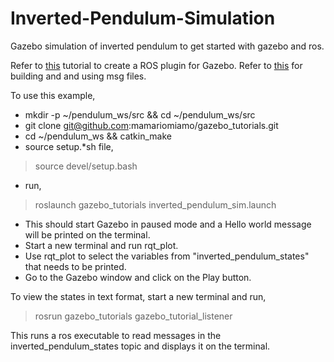 # Inverted-Pendulum-Simulation
Gazebo simulation of inverted pendulum to get started with gazebo and ros.

Refer to [this](http://gazebosim.org/tutorials?tut=ros_plugins) tutorial to create a ROS plugin for Gazebo. 
Refer to [this](http://wiki.ros.org/msg) for building and and using msg files.

To use this example, 
- mkdir -p ~/pendulum_ws/src && cd ~/pendulum_ws/src
- git clone git@github.com:mamariomiamo/gazebo_tutorials.git
- cd ~/pendulum_ws && catkin_make
- source setup.*sh file,
>source devel/setup.bash
- run, 
>roslaunch gazebo_tutorials inverted_pendulum_sim.launch
- This should start Gazebo in paused mode and a Hello world message will be printed on the terminal.
- Start a new terminal and run rqt_plot.
- Use rqt_plot to select the variables from "inverted_pendulum_states" that needs to be printed.
- Go to the Gazebo window and click on the Play button.

To view the states in text format, start a new terminal and run,
>rosrun gazebo_tutorials gazebo_tutorial_listener

This runs a ros executable to read messages in the inverted_pendulum_states topic and displays it on the terminal.

